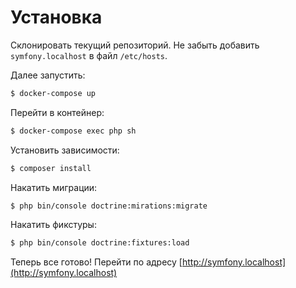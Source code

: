 # Установка

Склонировать текущий репозиторий. Не забыть добавить `symfony.localhost` в файл `/etc/hosts`.

Далее запустить:

```bash
$ docker-compose up
```

Перейти в контейнер:

```bash
$ docker-compose exec php sh
```

Установить зависимости:

```bash
$ composer install
```

Накатить миграции:

```bash
$ php bin/console doctrine:mirations:migrate
```

Накатить фикстуры:

```bash
$ php bin/console doctrine:fixtures:load
```

Теперь все готово! Перейти по адресу [http://symfony.localhost](http://symfony.localhost)